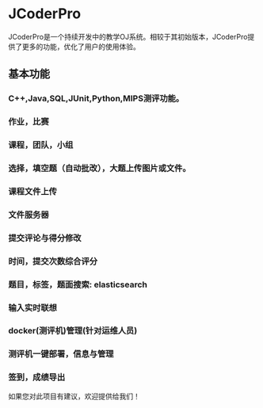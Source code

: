 # JCoderPro

JCoderPro是一个持续开发中的教学OJ系统。相较于其初始版本，JCoderPro提供了更多的功能，优化了用户的使用体验。

## 基本功能
### C++,Java,SQL,JUnit,Python,MIPS测评功能。
### 作业，比赛
### 课程，团队，小组
### 选择，填空题（自动批改），大题上传图片或文件。
### 课程文件上传
### 文件服务器
### 提交评论与得分修改
### 时间，提交次数综合评分
### 题目，标签，题面搜索: elasticsearch
### 输入实时联想
### docker(测评机)管理(针对运维人员)
### 测评机一键部署，信息与管理
### 签到，成绩导出
如果您对此项目有建议，欢迎提供给我们！
